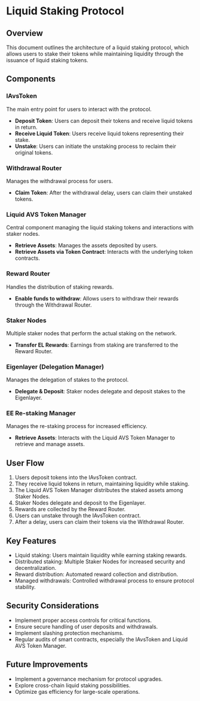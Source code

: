 # Liquid Staking Protocol

## Overview

This document outlines the architecture of a liquid staking protocol, which allows users to stake their tokens while maintaining liquidity through the issuance of liquid staking tokens.

## Components

### IAvsToken

The main entry point for users to interact with the protocol.

- **Deposit Token**: Users can deposit their tokens and receive liquid tokens in return.
- **Receive Liquid Token**: Users receive liquid tokens representing their stake.
- **Unstake**: Users can initiate the unstaking process to reclaim their original tokens.

### Withdrawal Router

Manages the withdrawal process for users.

- **Claim Token**: After the withdrawal delay, users can claim their unstaked tokens.

### Liquid AVS Token Manager

Central component managing the liquid staking tokens and interactions with staker nodes.

- **Retrieve Assets**: Manages the assets deposited by users.
- **Retrieve Assets via Token Contract**: Interacts with the underlying token contracts.

### Reward Router

Handles the distribution of staking rewards.

- **Enable funds to withdraw**: Allows users to withdraw their rewards through the Withdrawal Router.

### Staker Nodes

Multiple staker nodes that perform the actual staking on the network.

- **Transfer EL Rewards**: Earnings from staking are transferred to the Reward Router.

### Eigenlayer (Delegation Manager)

Manages the delegation of stakes to the protocol.

- **Delegate & Deposit**: Staker nodes delegate and deposit stakes to the Eigenlayer.

### EE Re-staking Manager

Manages the re-staking process for increased efficiency.

- **Retrieve Assets**: Interacts with the Liquid AVS Token Manager to retrieve and manage assets.

## User Flow

1. Users deposit tokens into the IAvsToken contract.
2. They receive liquid tokens in return, maintaining liquidity while staking.
3. The Liquid AVS Token Manager distributes the staked assets among Staker Nodes.
4. Staker Nodes delegate and deposit to the Eigenlayer.
5. Rewards are collected by the Reward Router.
6. Users can unstake through the IAvsToken contract.
7. After a delay, users can claim their tokens via the Withdrawal Router.

## Key Features

- Liquid staking: Users maintain liquidity while earning staking rewards.
- Distributed staking: Multiple Staker Nodes for increased security and decentralization.
- Reward distribution: Automated reward collection and distribution.
- Managed withdrawals: Controlled withdrawal process to ensure protocol stability.

## Security Considerations

- Implement proper access controls for critical functions.
- Ensure secure handling of user deposits and withdrawals.
- Implement slashing protection mechanisms.
- Regular audits of smart contracts, especially the IAvsToken and Liquid AVS Token Manager.

## Future Improvements

- Implement a governance mechanism for protocol upgrades.
- Explore cross-chain liquid staking possibilities.
- Optimize gas efficiency for large-scale operations.
